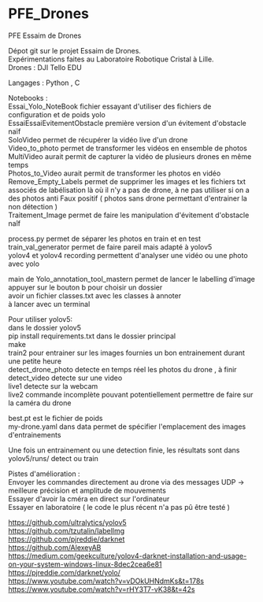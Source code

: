 # PFE_Drones
PFE Essaim de Drones<br/>

Dépot git sur le projet Essaim de Drones.<br/>
Expérimentations faites au Laboratoire Robotique Cristal à Lille.<br/>
Drones :  DJI Tello EDU<br/>

Langages : Python , C<br/>

Notebooks :<br/>
Essai_Yolo_NoteBook fichier essayant d'utiliser des fichiers de configuration et de poids yolo<br/>
EssaiEssaiEvitementObstacle première version d'un évitement d'obstacle naïf<br/>
SoloVideo permet de récupérer la vidéo live d'un drone<br/>
Video_to_photo permet de transformer les vidéos en ensemble de photos<br/>
MultiVideo aurait permit de capturer la vidéo de plusieurs drones en même temps<br/>
Photos_to_Video aurait permit de transformer les photos en vidéo<br/>
Remove_Empty_Labels permet de supprimer les images et les fichiers txt associés de labélisation là où il n'y a pas de drone, à ne pas utiliser si on a des photos anti Faux positif ( photos sans drone permettant d'entrainer la non détection )<br/>
Traitement_Image permet de faire les manipulation d'évitement d'obstacle naîf<br/>

process.py permet de séparer les photos en train et en test<br/>
train_val_generator permet de faire pareil mais adapté à yolov5<br/>
yolov4 et yolov4 recording permettent d'analyser une vidéo ou une photo avec yolo<br/>


main de Yolo_annotation_tool_mastern permet de lancer le labelling d'image<br/>
appuyer sur le bouton b pour choisir un dossier<br/>
avoir un fichier classes.txt avec les classes à annoter<br/>
à lancer avec un terminal<br/>



Pour utiliser yolov5:<br/>
dans le dossier yolov5<br/>
pip install requirements.txt
dans le dossier principal<br/>
make <commande><br/>
  train2 pour entrainer sur les images fournies un bon entrainement durant une petite heure<br/>
  detect_drone_photo detecte en temps réel les photos du drone , à finir<br/>
  detect_video detecte sur une video<br/>
  live1 detecte sur la webcam<br/>
  live2 commande incomplète pouvant potentiellement permettre de faire sur la caméra du drone<br/>
  
 best.pt est le fichier de poids<br/>
 my-drone.yaml dans data permet de spécifier l'emplacement des images d'entrainements<br/>
  
Une fois un entrainement ou une detection finie, les résultats sont dans yolov5/runs/ detect ou train<br/>

Pistes d'amélioration :<br/>
Envoyer les commandes directement au drone via des messages UDP -> meilleure précision et amplitude de mouvements<br/>
Essayer d'avoir la cméra en direct sur l'ordinateur<br/>
Essayer en laboratoire ( le code le plus récent n'a pas pû être testé )<br/>
  
  https://github.com/ultralytics/yolov5 <br/>
  https://github.com/tzutalin/labelImg <br/>
  https://github.com/pjreddie/darknet <br/>
  https://github.com/AlexeyAB <br/>
  https://medium.com/geekculture/yolov4-darknet-installation-and-usage-on-your-system-windows-linux-8dec2cea6e81 <br/>
  https://pjreddie.com/darknet/yolo/ <br/>
  https://www.youtube.com/watch?v=vDOkUHNdmKs&t=178s <br/>
  https://www.youtube.com/watch?v=rHY3T7-vK38&t=42s <br/>
